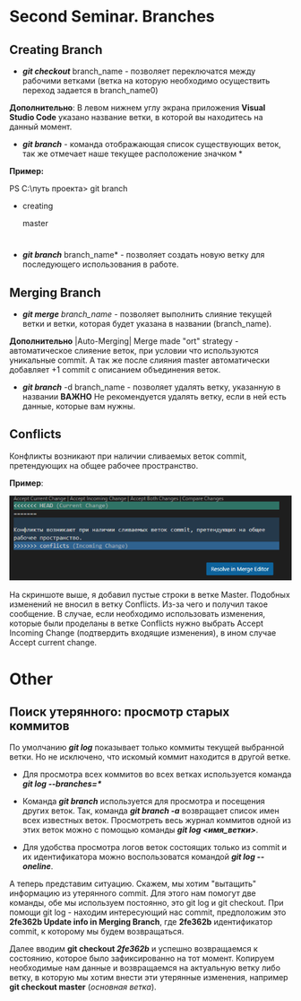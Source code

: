 # Second Seminar. Branches

## Creating Branch

* **_git checkout_** branch_name - позволяет переключатся между рабочими ветками  (ветка на которую необходимо осуществить переход задается в branch_name0) 

**Дополнительно**: В левом нижнем углу экрана приложения **Visual Studio Code** указано название ветки, в которой вы находитесь на данный момент.

* **_git branch_** - команда отображающая список существующих веток, так же отмечает наше текущее расположение значком * 

**Пример:**

PS C:\путь проекта> git branch
* creating

  master


#
* **_git branch_** branch_name* -  позволяет создать новую ветку для последующего использования в работе. 


## Merging Branch


* **_git merge_** *branch_name*  - позволяет выполнить слияние текущей ветки и ветки, которая будет указана в названии (branch_name). 

**Дополнительно** |Auto-Merging| Merge made "ort" strategy - автоматическое слияение веток, при условии что используются уникальные commit. А так же после слияния master автоматически добавляет +1 commit с описанием объединения веток.

* **_git branch_** -d branch_name - позволяет удалять ветку, указанную в названии **ВАЖНО** Не рекомендуется удалять ветку, если в ней есть данные, которые вам нужны.


## Conflicts

Конфликты возникают при наличии сливаемых веток commit, претендующих на общее  рабочее пространство.

**Пример**: 

![Conflicts_screen](Conflicts_screenshot.png)

На скриншоте выше, я добавил пустые строки в ветке Master. Подобных изменений не вносил в ветку Conflicts. Из-за чего и получил такое сообщение. В случае, если необходимо использовать изменения, которые были проделаны в ветке Conflicts нужно выбрать Accept Incoming Change (подтвердить входящие изменения), в ином случае Accept current change.


# Other


## Поиск утерянного: просмотр старых коммитов

По умолчанию **_git log_** показывает только коммиты текущей выбранной ветки. Но не исключено, что искомый коммит находится в другой ветке. 

* Для просмотра всех коммитов во всех ветках используется команда **_git log --branches=*_**

* Команда **_git branch_** используется для просмотра и посещения других веток. Так, команда **_git branch -a_** возвращает список имен всех известных веток. Просмотреть весь журнал коммитов одной из этих веток можно с помощью команды **_git log <имя_ветки>_**.

* Для удобства просмотра логов веток состоящих только из commit и их идентификатора можно воспользоватся командой **_git log --oneline_**.

А теперь представим ситуацию. Скажем, мы хотим "вытащить" информацию из утерянного commit. Для этого нам помогут две команды, обе мы используем постоянно, это git log и git checkout.
 При помощи git log - находим интересующий нас commit, предположим это **2fe362b Update info in Merging Branch**, где **2fe362b** идентификатор commit, к которому мы будем возвращаться. 

Далее вводим **git checkout _2fe362b_** и успешно возвращаемся к состоянию, которое было зафиксированно на тот момент. Копируем необходимые нам данные и возвращаемся на актуальную ветку либо ветку, в которую мы хотим внести эти утерянные изменения, например **git checkout master** (*основная ветка*).
